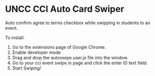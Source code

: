 # UNCC CCI Auto Card Swiper
Auto confirm agree to terms checkbox while swipping in students to an event.

To install:
1. Go to the extensions page of Google Chrome.
2. Enable developer mode
3. Drag and drop the autoswipe.user.js file into the window.
4. Go to your cci event swipe in page and click the enter ID text field.
5. Start Swiping!
